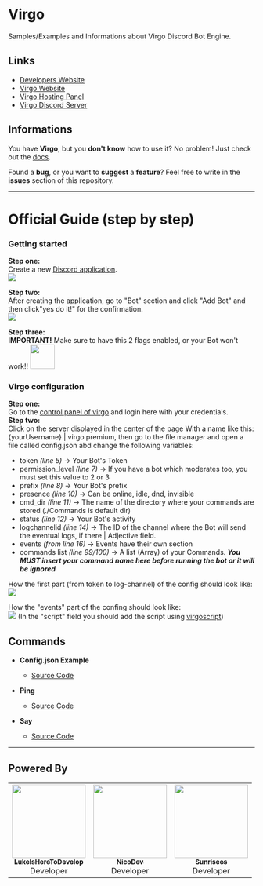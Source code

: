 # Virgo
Samples/Examples and Informations about Virgo Discord Bot Engine.

## Links

- [Developers Website](https://uncoded.xyz)
- [Virgo Website](https://virgo.uncoded.xyz)
- [Virgo Hosting Panel](https://host.uncoded.xyz)
- [Virgo Discord Server](https://discord.gg/XZwseczDDy)

## Informations

You have **Virgo**, but you **don't know** how to use it?
No problem! Just check out the <a href="https://virgo.uncoded.xyz/docs">docs</a>.

Found a **bug**, or you want to **suggest** a **feature**?
Feel free to write in the **issues** section of this repository.

---

# Official Guide (step by step)
### Getting started
**Step one:**\
 Create a new [Discord application](https://discord.com/developers/applications).\
 <img src="https://cdn.discordapp.com/attachments/732173712400318464/812637588036780032/unknown.png">
 
 **Step two:**\
After creating the application, go to "Bot" section and click "Add Bot" and then click"yes do it!" for the confirmation.\
<img src="https://cdn.discordapp.com/attachments/732173712400318464/812641062585106442/unknown.png">

 **Step three:**\
 **IMPORTANT!** Make sure to have this 2 flags enabled, or your Bot won't work!!
 <img src="https://virgo.uncoded.xyz/docs/assets/please.png" style="width: 50px;">
 
### Virgo configuration
**Step one:**\
Go to the [control panel of virgo](https://host.uncoded.xyz) and login here with your credentials.\
**Step two:**\
Click on the server displayed in the center of the page With a name like this: {yourUsername} | virgo premium, then go to the file manager and open a file called config.json abd change the following variables:
* token *(line 5)* -> Your Bot's Token
* permission_level *(line 7)* -> If you have a bot which moderates too, you must set this value to 2 or 3
* prefix *(line 8)* -> Your Bot's prefix
* presence *(line 10)* -> Can be online, idle, dnd, invisible
* cmd_dir *(line 11)* -> The name of the directory where your commands are stored (./Commands is default dir)
* status *(line 12)* -> Your Bot's activity
* logchannelid *(line 14)* -> The ID of the channel where the Bot will send the eventual logs, if there | Adjective field.
* events *(from line 16)* -> Events have their own section
* commands list *(line 99/100)* -> A list (Array) of your Commands. ***You MUST insert your command name here before running the bot or it will be ignored***

How the first part (from token to log-channel) of the config should look like:
<img src="https://cdn.discordapp.com/attachments/732173712400318464/812672939379916800/unknown.png">

How the "events" part of the confing should look like:\
<img src="https://cdn.discordapp.com/attachments/732173712400318464/812678881369784320/unknown.png">
(In the "script" field you should add the script using [virgoscript](https://virgo.uncoded.xyz/docs/#/?id=virgoscript))
 
## Commands

- **Config.json Example**
  - [Source Code](https://github.com/Uncoded-xyz/Virgo/blob/main/config.example.json)


- **Ping**
  - [Source Code](https://github.com/Uncoded-xyz/Virgo/blob/main/Commands/ping.json)

- **Say**
  - [Source Code](https://github.com/Uncoded-xyz/Virgo/blob/main/Commands/say.json)

---

## Powered By


<table>
  <tr>
    <td align="center"><a href="https://github.com/LukeIsHereToDevelop"><img src="https://avatars1.githubusercontent.com/u/43251906?s=460&amp;u=fb5301bcf802af820f5c1274fa870e0cee257366&amp;v=4" width="150px;" alt=""/><br /><sub><b>LukeIsHereToDevelop</b></sub></a><br /><a title="Developer">Developer</a></td>
    <td align="center"><a href="https://github.com"><img src="https://cdn.discordapp.com/avatars/397770061705773059/0abdebcdf44c2bff145783c6fcaad3b9.png" width="150px;" alt=""/><br /><sub><b>NicoDev</b></sub></a><br /><a title="Developer">Developer</a></td>
    <td align="center"><a href="https://github.com"><img src="https://cdn.discordapp.com/avatars/527592495807332352/a7786edc3a7abab3bbda88f23d78cd0d.png" width="150px;" alt=""/><br /><sub><b>Sunrisees</b></sub></a><br /><a title="Developer">Developer</a></td>
    </tr>   
</table>


